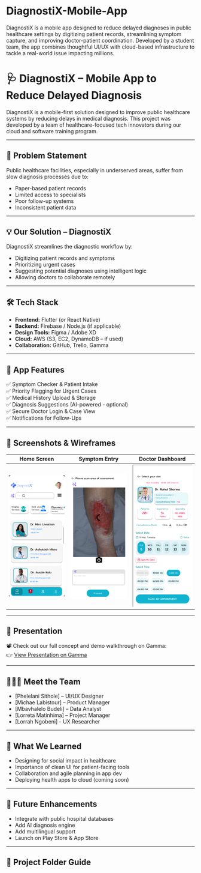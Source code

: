 # DiagnostiX-Mobile-App
DiagnostiX is a mobile app designed to reduce delayed diagnoses in public healthcare settings by digitizing patient records, streamlining symptom capture, and improving doctor-patient coordination. Developed by a student team, the app combines thoughtful UI/UX with cloud-based infrastructure to tackle a real-world issue impacting millions.
# 🩺 DiagnostiX – Mobile App to Reduce Delayed Diagnosis

DiagnostiX is a mobile-first solution designed to improve public healthcare systems by reducing delays in medical diagnosis. This project was developed by a team of healthcare-focused tech innovators during our cloud and software training program.

---

## 📌 Problem Statement

Public healthcare facilities, especially in underserved areas, suffer from slow diagnosis processes due to:
- Paper-based patient records
- Limited access to specialists
- Poor follow-up systems
- Inconsistent patient data

---

## 💡 Our Solution – DiagnostiX

DiagnostiX streamlines the diagnostic workflow by:
- Digitizing patient records and symptoms
- Prioritizing urgent cases
- Suggesting potential diagnoses using intelligent logic
- Allowing doctors to collaborate remotely

---

## 🛠️ Tech Stack

- **Frontend:** Flutter (or React Native)
- **Backend:** Firebase / Node.js (if applicable)
- **Design Tools:** Figma / Adobe XD
- **Cloud:** AWS (S3, EC2, DynamoDB – if used)
- **Collaboration:** GitHub, Trello, Gamma

---

## 📲 App Features

✅ Symptom Checker & Patient Intake  
✅ Priority Flagging for Urgent Cases  
✅ Medical History Upload & Storage  
✅ Diagnosis Suggestions (AI-powered - optional)  
✅ Secure Doctor Login & Case View  
✅ Notifications for Follow-Ups

---

## 📸 Screenshots & Wireframes

| Home Screen | Symptom Entry | Doctor Dashboard |
|-------------|----------------|-------------------|
| ![Home](https://github.com/PhelelaniS1/DiagnostiX-Mobile-App/blob/bed7aaf46807e1b4f7fc2d2f15715dcdd30691bb/Wireframe%20homescreen.png) | ![Symptom](https://github.com/PhelelaniS1/DiagnostiX-Mobile-App/blob/df1e208afbe363865c4478eee924f866463e9d17/Symptom.png) | ![Dashboard](https://github.com/PhelelaniS1/DiagnostiX-Mobile-App/blob/0f55b9ccbc555a3c09f4bfe01fea587f528d6494/Doctor's%20profile.png) |

---

## 🎥 Presentation

📽️ Check out our full concept and demo walkthrough on Gamma:  
👉 [View Presentation on Gamma](https://gamma.app/docs/DiagnostiX-App-e70wugaixz0vqaf?mode=doc)

---

## 👩🏽‍💻 Meet the Team

- [Phelelani Sithole] – UI/UX Designer  
- [Michae Labistour] – Product Manager  
- [Mbavhalelo Budeli] – Data Analyst 
- [Lorreta Matinhima] – Project Manager
- [Lorrah Ngobeni] - UX Researcher

---

## 🧠 What We Learned

- Designing for social impact in healthcare  
- Importance of clean UI for patient-facing tools  
- Collaboration and agile planning in app dev  
- Deploying health apps to cloud (coming soon)

---

## 🚀 Future Enhancements

- Integrate with public hospital databases  
- Add AI diagnosis engine  
- Add multilingual support  
- Launch on Play Store & App Store  

---

## 📁 Project Folder Guide

